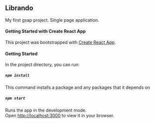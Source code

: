 ## Librando

My first gsap project.
Single page application.

#### Getting Started with Create React App

This project was bootstrapped with [Create React App](https://github.com/facebook/create-react-app).

#### Getting Started

In the project directory, you can run:

##### `npm install`

This command installs a package and any packages that it depends on

##### `npm start`

Runs the app in the development mode.\
Open [http://localhost:3000](http://localhost:3000) to view it in your browser.

